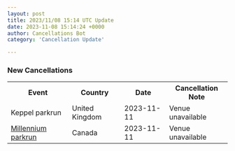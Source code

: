 ```yaml
---
layout: post
title: 2023/11/08 15:14 UTC Update
date: 2023-11-08 15:14:24 +0000
author: Cancellations Bot
category: 'Cancellation Update'

---
```


<h3>New Cancellations</h3>
<div class='hscrollable'>
<table style='width: 100%'>
    <tr>
        <th>Event</th>
        <th>Country</th>
        <th>Date</th>
        <th>Cancellation Note</th>
    </tr>
    <tr>
        <td>Keppel parkrun</td>
        <td>United Kingdom</td>
        <td>2023-11-11</td>
        <td>Venue unavailable</td>
    </tr>
    <tr>
        <td><a href="https://www.parkrun.ca/millennium">Millennium parkrun</a></td>
        <td>Canada</td>
        <td>2023-11-11</td>
        <td>Venue unavailable</td>
    </tr>
</table>
</div>
